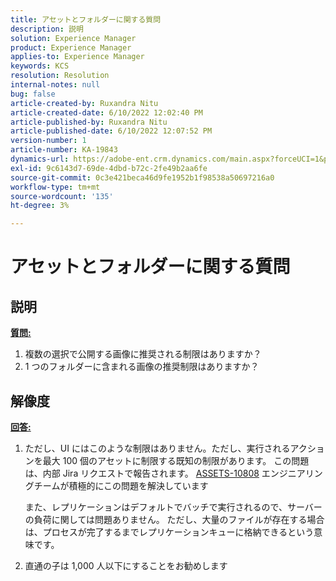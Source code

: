 ```yaml
---
title: アセットとフォルダーに関する質問
description: 説明
solution: Experience Manager
product: Experience Manager
applies-to: Experience Manager
keywords: KCS
resolution: Resolution
internal-notes: null
bug: false
article-created-by: Ruxandra Nitu
article-created-date: 6/10/2022 12:02:40 PM
article-published-by: Ruxandra Nitu
article-published-date: 6/10/2022 12:07:52 PM
version-number: 1
article-number: KA-19843
dynamics-url: https://adobe-ent.crm.dynamics.com/main.aspx?forceUCI=1&pagetype=entityrecord&etn=knowledgearticle&id=8085a936-b5e8-ec11-bb3c-000d3a3b17fa
exl-id: 9c6143d7-69de-4dbd-b72c-2fe49b2aa6fe
source-git-commit: 0c3e421beca46d9fe1952b1f98538a50697216a0
workflow-type: tm+mt
source-wordcount: '135'
ht-degree: 3%

---
```


# アセットとフォルダーに関する質問

## 説明

<b><u>質問:</u></b>
1. 複数の選択で公開する画像に推奨される制限はありますか？
2. 1 つのフォルダーに含まれる画像の推奨制限はありますか？

## 解像度


<b><u>回答:</u></b>

1. ただし、UI にはこのような制限はありません。ただし、実行されるアクションを最大 100 個のアセットに制限する既知の制限があります。 この問題は、内部 Jira リクエストで報告されます。 [ASSETS-10808](https://jira.corp.adobe.com/browse/ASSETS-10808) エンジニアリングチームが積極的にこの問題を解決しています

   また、レプリケーションはデフォルトでバッチで実行されるので、サーバーの負荷に関しては問題ありません。 ただし、大量のファイルが存在する場合は、プロセスが完了するまでレプリケーションキューに格納できるという意味です。

2. 直通の子は 1,000 人以下にすることをお勧めします
